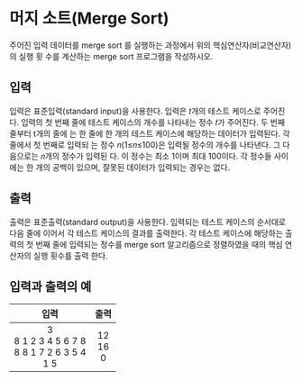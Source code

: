 # 머지 소트(Merge Sort)

주어진 입력 데이터를 merge sort 를 실행하는 과정에서 위의 핵심연산자(비교연산자)의 실행 횟 수를 계산하는 merge sort 프로그램을 작성하시오.

## 입력

입력은 표준입력(standard input)을 사용한다. 입력은 𝑡개의 테스트 케이스로 주어진다. 입력의 첫 번째 줄에 테스트 케이스의 개수를 나타내는 정수 𝑡가 주어진다. 두 번째 줄부터 t개의 줄에 는 한 줄에 한 개의 테스트 케이스에 해당하는 데이터가 입력된다. 각 줄에서 첫 번째로 입력되 는 정수 𝑛(1≤𝑛≤100)은 입력될 정수의 개수를 나타낸다. 그 다음으로는 𝑛개의 정수가 입력된 다. 이 정수는 최소 1이며 최대 100이다. 각 정수들 사이에는 한 개의 공백이 있으며, 잘못된 데이터가 입력되는 경우는 없다.

## 출력

출력은 표준출력(standard output)을 사용한다. 입력되는 테스트 케이스의 순서대로 다음 줄에 이어서 각 테스트 케이스의 결과를 출력한다. 각 테스트 케이스에 해당하는 출력의 첫 번째 줄에 입력되는 정수를 merge sort 알고리즘으로 정렬하였을 때의 핵심 연산자의 실행 횟수를 출력 한다.

## 입력과 출력의 예

|                         입력                          |        출력         |
| :---------------------------------------------------: | :-----------------: |
| 3<br/>8 1 2 3 4 5 6 7 8<br/>8 8 1 7 2 6 3 5 4<br/>1 5 | 12 <br/> 16 <br/> 0 |
